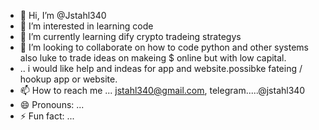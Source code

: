 - 👋 Hi, I’m @Jstahl340
- 👀 I’m interested in learning code
- 🌱 I’m currently learning dify crypto tradeing strategys
- 💞️ I’m looking to collaborate on how to code python and other systems also luke to trade ideas on makeing $ online but with low capital.
- .. i would like help and indeas for app and website.possibke fateing / hookup app or website.
- 📫 How to reach me ... jstahl340@gmail.com, telegram.....@jstahl340 
- 😄 Pronouns: ...
- ⚡ Fun fact: ...

<!---
Jstahl340/Jstahl340 is a ✨ special ✨ repository because its `README.md` (this file) appears on your GitHub profile.
You can click the Preview link to take a look at your changes.
--->

